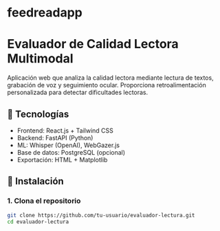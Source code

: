 # feedreadapp

# Evaluador de Calidad Lectora Multimodal

Aplicación web que analiza la calidad lectora mediante lectura de textos, grabación de voz y seguimiento ocular. Proporciona retroalimentación personalizada para detectar dificultades lectoras.

## 🧰 Tecnologías

- Frontend: React.js + Tailwind CSS
- Backend: FastAPI (Python)
- ML: Whisper (OpenAI), WebGazer.js
- Base de datos: PostgreSQL (opcional)
- Exportación: HTML + Matplotlib

## 🚀 Instalación

### 1. Clona el repositorio

```bash
git clone https://github.com/tu-usuario/evaluador-lectura.git
cd evaluador-lectura

